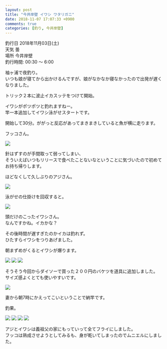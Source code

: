 ```yaml
---
layout: post
title: "今井岸壁 イワシ ワタリガニ"
date: 2018-11-07 17:07:33 +0900
comments: true
categories: [釣り, 今井岸壁]
---
```


釣行日 2018年11月03日(土)  
天気 曇  
場所 今井岸壁  
釣行時間: 00:30 〜 6:00  
  
袖ヶ浦で夜釣り。  
いつも娘が寝てから出かけるんですが、娘がなかなか寝なかったので出発が遅くなりました。  
  
<!-- more -->  
  
<script async src="//pagead2.googlesyndication.com/pagead/js/adsbygoogle.js"></script>  
<ins class="adsbygoogle"  
     style="display:block; text-align:center;"  
     data-ad-layout="in-article"  
     data-ad-format="fluid"  
     data-ad-client="ca-pub-7039502723411845"  
     data-ad-slot="8206045005"></ins>  
<script>  
     (adsbygoogle = window.adsbygoogle || []).push({});  
</script>  
  
トリック２本に波止イカスッテをつけて開始。  
  
イワシがポツポツと釣れますねー。  
竿一本追加してイワシ泳がせスタートです。  
  
開始して30分。ががっと反応があってまきまきしていると魚が横に走ります。  
  
フッコさん。  
  
<img src="/images/blog/20181102/IMG_7308.JPG">  
  
針はずすのが手間取って弱ってしまい、  
そういえばいつもリリースで食べたことないなということに気づいたので初めてお持ち帰りします。  
  
ほどなくして久しぶりのアジさん。  
  
<img src="/images/blog/20181102/IMG_7310.JPG">  
  
泳がせの仕掛けを回収すると。  
  
<img src="/images/blog/20181102/IMG_7311.JPG">  
  
頭だけのこったイワシさん。  
なんですかね。イカかな？  
  
その後時間が遅すぎたのかイカは釣れず。  
ひたすらイワシをつりあげました。  
  
朝まずめがくるとイワシが爆ります。  
  
  
<img src="/images/blog/20181102/IMG_7313.JPG">  
<img src="/images/blog/20181102/IMG_7317.JPG">  
<img src="/images/blog/20181102/IMG_7318.JPG">  
  
そうそう今回からダイソーで買った２００円のバケツを道具に追加しました。  
サイズ感よくとても使いやすいです。  
  
<img src="/images/blog/20181102/IMG_7312.JPG">  
  
妻から朝7時にかえってこいということで納竿です。  
  
釣果。  
  
<img src="/images/blog/20181102/IMG_7319.JPG">  
<img src="/images/blog/20181102/IMG_7320.JPG">  
<img src="/images/blog/20181102/IMG_7322.JPG">  
<img src="/images/blog/20181102/IMG_7325.JPG">  
  
アジとイワシは義祖父の家にもっていって全てフライにしました。  
フッコは熟成させようとしてみるも、身が乾いてしまったのでムニエルにしました。  
